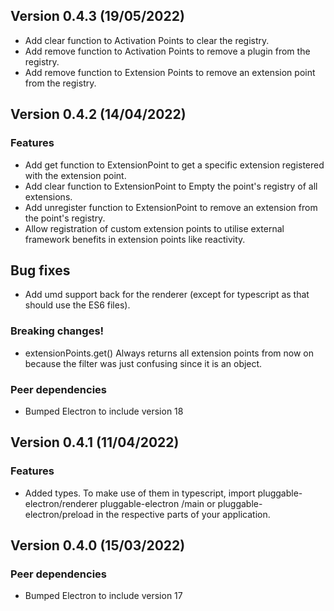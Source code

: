 ## Version 0.4.3 (19/05/2022)
* Add clear function to Activation Points to clear the registry.
* Add remove function to Activation Points to remove a plugin from the registry.
* Add remove function to Extension Points to remove an extension point from the registry.

## Version 0.4.2 (14/04/2022)
### Features
* Add get function to ExtensionPoint to get a specific extension registered with the extension point.
* Add clear function to ExtensionPoint to Empty the point's registry of all extensions.
* Add unregister function to ExtensionPoint to remove an extension from the point's registry.
* Allow registration of custom extension points to utilise external framework benefits in extension points like reactivity.

## Bug fixes
* Add umd support back for the renderer (except for typescript as that should use the ES6 files).

### Breaking changes!
* extensionPoints.get() Always returns all extension points from now on because the filter was just confusing since it is an object.

### Peer dependencies
* Bumped Electron to include version 18

## Version 0.4.1 (11/04/2022)
### Features
* Added types. To make use of them in typescript, import pluggable-electron/renderer pluggable-electron /main or pluggable-electron/preload in the respective parts of your application.

## Version 0.4.0 (15/03/2022)
### Peer dependencies
* Bumped Electron to include version 17